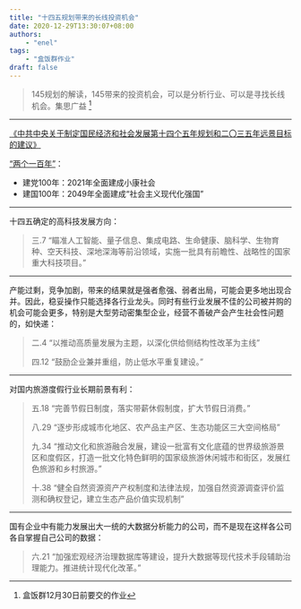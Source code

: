 ```yaml
---
title: "十四五规划带来的长线投资机会"
date: 2020-12-29T13:30:07+08:00
authors:
    - "enel"
tags:
    - "盒饭群作业"
draft: false
---
```

> 145规划的解读，145带来的投资机会，可以是分析行业、可以是寻找长线机会。集思广益 [^1]

---

[《中共中央关于制定国民经济和社会发展第十四个五年规划和二〇三五年远景目标的建议》](http://www.gov.cn/zhengce/2020-11/03/content_5556991.htm)

[“两个一百年”](https://zh.wikipedia.org/wiki/%E5%85%A9%E5%80%8B%E4%B8%80%E7%99%BE%E5%B9%B4)：

- 建党100年：2021年全面建成小康社会
- 建国100年：2049年全面建成“社会主义现代化强国”

---

十四五确定的高科技发展方向：
> 三.7 “瞄准人工智能、量子信息、集成电路、生命健康、脑科学、生物育种、空天科技、深地深海等前沿领域，实施一批具有前瞻性、战略性的国家重大科技项目。”

---

产能过剩，竞争加剧，带来的结果就是强者愈强、弱者出局，可能会更多地出现合并。因此，稳妥操作只能选择各行业龙头。同时有些行业发展不佳的公司被并购的机会可能会更多，特别是大型劳动密集型企业，经营不善破产会产生社会性问题的，如快递：
>二.4 “以推动高质量发展为主题，以深化供给侧结构性改革为主线” 
>
>四.12 “鼓励企业兼并重组，防止低水平重复建设。”

---

对国内旅游度假行业长期前景有利：
> 五.18 “完善节假日制度，落实带薪休假制度，扩大节假日消费。”
>
> 八.29 “逐步形成城市化地区、农产品主产区、生态功能区三大空间格局”
> 
> 九.34 “推动文化和旅游融合发展，建设一批富有文化底蕴的世界级旅游景区和度假区，打造一批文化特色鲜明的国家级旅游休闲城市和街区，发展红色旅游和乡村旅游。”
> 
> 十.38 “健全自然资源资产产权制度和法律法规，加强自然资源调查评价监测和确权登记，建立生态产品价值实现机制”

---

国有企业中有能力发展出大一统的大数据分析能力的公司，而不是现在这样各公司各自掌握自己公司的数据：
> 六.21 “加强宏观经济治理数据库等建设，提升大数据等现代技术手段辅助治理能力。推进统计现代化改革。”


[^1]: 盒饭群12月30日前要交的作业